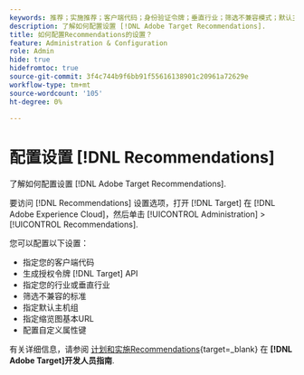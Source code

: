 ```yaml
---
keywords: 推荐；实施推荐；客户端代码；身份验证令牌；垂直行业；筛选不兼容模式；默认主机组；缩览图基本；生成身份验证令牌；身份验证令牌；
description: 了解如何配置设置 [!DNL Adobe Target Recommendations].
title: 如何配置Recommendations的设置？
feature: Administration & Configuration
role: Admin
hide: true
hidefromtoc: true
source-git-commit: 3f4c744b9f6bb91f55616138901c20961a72629e
workflow-type: tm+mt
source-wordcount: '105'
ht-degree: 0%

---
```


# 配置设置 [!DNL Recommendations]

了解如何配置设置 [!DNL Adobe Target Recommendations].

要访问 [!DNL Recommendations] 设置选项，打开 [!DNL Target] 在 [!DNL Adobe Experience Cloud]，然后单击 [!UICONTROL Administration] > [!UICONTROL Recommendations].

您可以配置以下设置：

* 指定您的客户端代码
* 生成授权令牌 [!DNL Target] API
* 指定您的行业或垂直行业
* 筛选不兼容的标准
* 指定默认主机组
* 指定缩览图基本URL
* 配置自定义属性键

有关详细信息，请参阅 [计划和实施Recommendations](https://experienceleague.adobe.com/en/docs/target-dev/developer/recommendations-beta){target=_blank} 在 **[!DNL Adobe Target]开发人员指南**.
